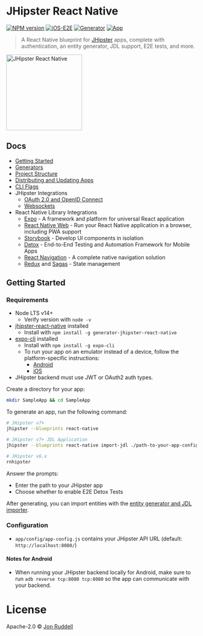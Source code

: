 # JHipster React Native

[![NPM version](https://badge.fury.io/js/generator-jhipster-react-native.svg)](https://npmjs.org/package/generator-jhipster-react-native)
[![iOS-E2E](https://github.com/ruddell/jhipster-react-native/workflows/iOS-E2E/badge.svg?branch=main)](https://github.com/ruddell/jhipster-react-native/actions?query=workflow%3AiOS-E2E)
[![Generator](https://github.com/ruddell/jhipster-react-native/workflows/Generator/badge.svg?branch=main)](https://github.com/ruddell/jhipster-react-native/actions?query=workflow%3AGenerator)
[![App](https://github.com/ruddell/jhipster-react-native/workflows/App/badge.svg?branch=main)](https://github.com/ruddell/jhipster-react-native/actions?query=workflow%3AApp)

> A React Native blueprint for [JHipster](http://www.jhipster.tech) apps, complete with authentication, an entity generator, JDL support, E2E tests, and more.

<img src="https://raw.githubusercontent.com/ruddell/ignite-jhipster/9f7665e3cafd6032de4a73d469789855b55a4f33/docs/images/jh-rn-logo.png" alt="JHipster React Native" height="200">

## Docs

-   [Getting Started](README.md#getting-started)
-   [Generators](docs/generators.md)
-   [Project Structure](docs/project-structure.md)
-   [Distributing and Updating Apps](docs/distributing-and-updating.md)
-   [CLI Flags](docs/cli-flags.md)
-   JHipster Integrations
    -   [OAuth 2.0 and OpenID Connect](docs/oauth2-oidc.md)
    -   [Websockets](docs/websockets.md)
-   React Native Library Integrations
    -   [Expo](https://docs.expo.io/) - A framework and platform for universal React application
    -   [React Native Web](https://docs.expo.io/workflow/web/) - Run your React Native application in a browser, including PWA support
    -   [Storybook](docs/storybook.md) - Develop UI components in isolation
    -   [Detox](docs/detox.md) - End-to-End Testing and Automation Framework for Mobile Apps
    -   [React Navigation](https://github.com/wix/react-native-navigation) - A complete native navigation solution
    -   [Redux](https://redux.js.org/basics/usagewithreact) and [Sagas](https://redux-saga.js.org/) - State management

## Getting Started

### Requirements

-   Node LTS v14+
    -   Verify version with `node -v`
-   [jhipster-react-native](https://github.com/ruddell/jhipster-react-native) installed
    -   Install with `npm install -g generator-jhipster-react-native`
-   [expo-cli](https://docs.expo.io/get-started/installation/) installed
    -   Install with `npm install -g expo-cli`
    -   To run your app on an emulator instead of a device, follow the platform-specific instructions:
        -   [Android](https://docs.expo.io/workflow/android-studio-emulator/)
        -   [iOS](https://docs.expo.io/workflow/ios-simulator/)
-   JHipster backend must use JWT or OAuth2 auth types.

Create a directory for your app:

```sh
mkdir SampleApp && cd SampleApp
```

To generate an app, run the following command:

```sh
# JHipster v7+
jhipster --blueprints react-native

# JHipster v7+ JDL Application
jhipster --blueprints react-native import-jdl ./path-to-your-app-config.jdl

# JHipster v6.x
rnhipster
```

Answer the prompts:

-   Enter the path to your JHipster app
-   Choose whether to enable E2E Detox Tests

After generating, you can import entities with the [entity generator and JDL importer](docs/generators.md).

### Configuration

-   `app/config/app-config.js` contains your JHipster API URL (default: `http://localhost:8080/`)

#### Notes for Android

-   When running your JHipster backend locally for Android, make sure to run `adb reverse tcp:8080 tcp:8080` so the app can communicate with your backend.

# License

Apache-2.0 © [Jon Ruddell](https://jruddell.com/)
